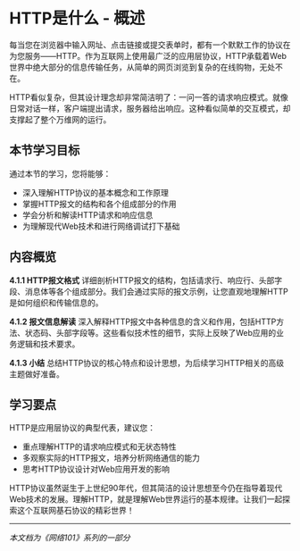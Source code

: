 # HTTP是什么 - 概述

每当您在浏览器中输入网址、点击链接或提交表单时，都有一个默默工作的协议在为您服务——HTTP。作为互联网上使用最广泛的应用层协议，HTTP承载着Web世界中绝大部分的信息传输任务，从简单的网页浏览到复杂的在线购物，无处不在。

HTTP看似复杂，但其设计理念却非常简洁明了：一问一答的请求响应模式。就像日常对话一样，客户端提出请求，服务器给出响应。这种看似简单的交互模式，却支撑起了整个万维网的运行。

## 本节学习目标

通过本节的学习，您将能够：
- 深入理解HTTP协议的基本概念和工作原理
- 掌握HTTP报文的结构和各个组成部分的作用
- 学会分析和解读HTTP请求和响应信息
- 为理解现代Web技术和进行网络调试打下基础

## 内容概览

**4.1.1 HTTP报文格式**
详细剖析HTTP报文的结构，包括请求行、响应行、头部字段、消息体等各个组成部分。我们会通过实际的报文示例，让您直观地理解HTTP是如何组织和传输信息的。

**4.1.2 报文信息解读**
深入解释HTTP报文中各种信息的含义和作用，包括HTTP方法、状态码、头部字段等。这些看似技术性的细节，实际上反映了Web应用的业务逻辑和技术要求。

**4.1.3 小结**
总结HTTP协议的核心特点和设计思想，为后续学习HTTP相关的高级主题做好准备。

## 学习要点

HTTP是应用层协议的典型代表，建议您：
- 重点理解HTTP的请求响应模式和无状态特性
- 多观察实际的HTTP报文，培养分析网络通信的能力
- 思考HTTP协议设计对Web应用开发的影响

HTTP协议虽然诞生于上世纪90年代，但其简洁的设计思想至今仍在指导着现代Web技术的发展。理解HTTP，就是理解Web世界运行的基本规律。让我们一起探索这个互联网基石协议的精彩世界！

---

*本文档为《网络101》系列的一部分*
